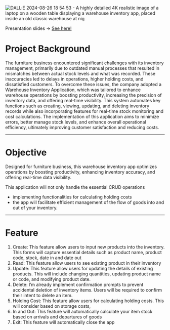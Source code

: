 ![DALL·E 2024-08-26 18 54 53 - A highly detailed 4K realistic image of a laptop on a wooden table displaying a warehouse inventory app, placed inside an old classic warehouse at nig](https://github.com/user-attachments/assets/9cff1198-deb7-49c4-b65d-89c97e4b1e2b)

Presentation slides  -> [See here!](https://drive.google.com/file/d/1m33KeL9re4qX1vtwV35yQbJJmiahgwm1/view?usp=sharing)
  
# Project Background

The furniture business encountered significant challenges with its inventory management, primarily due to outdated manual processes that resulted in mismatches between actual stock levels and what was recorded. These inaccuracies led to delays in operations, higher holding costs, and dissatisfied customers. To overcome these issues, the company adopted a Warehouse Inventory Application, which was tailored to enhance warehouse operations by boosting productivity, increasing the precision of inventory data, and offering real-time visibility. This system automates key functions such as creating, viewing, updating, and deleting inventory records while also incorporating features for real-time stock monitoring and cost calculations. The implementation of this application aims to minimize errors, better manage stock levels, and enhance overall operational efficiency, ultimately improving customer satisfaction and reducing costs.

---

# Objective

Designed for furniture business, this warehouse inventory app optimizes operations by boosting productivity, enhancing inventory accuracy, and offering real-time data visibility.

This application will not only handle the essential CRUD operations

- implementing functionalities for calculating holding costs
- the app will facilitate efficient management of the flow of goods into and out of your inventory.

---

# Feature

1. Create: This feature allow users to input new products into the inventory. This forms will capture essential details such as product name, product code, stock, date in and date out
2. Read: This feature allow users to see existing product in their inventory
3. Update: This feature allow users for updating the details of existing products. This will include changing quantities, updating product name or code, and modifying product date.
4. Delete: I’m already implement confirmation prompts to prevent accidental deletion of inventory items. Users will be required to confirm their intent to delete an item.
5. Holding Cost: This feature allow users for calculating holding costs. This will consider based on storage costs,
6. In and Out: This feature will automatically calculate your item stock based on arrivals and departures of goods
7. Exit: This feature will automatically close the app
